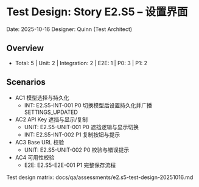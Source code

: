 # Test Design: Story E2.S5 – 设置界面

Date: 2025-10-16
Designer: Quinn (Test Architect)

## Overview
- Total: 5 | Unit: 2 | Integration: 2 | E2E: 1 | P0: 3 | P1: 2

## Scenarios
- AC1 模型选择与持久化
  - INT: E2.S5-INT-001 P0 切换模型后设置持久化并广播 SETTINGS_UPDATED
- AC2 API Key 遮挡与显示/复制
  - UNIT: E2.S5-UNIT-001 P0 遮挡逻辑与显示切换
  - INT:  E2.S5-INT-002 P1 复制按钮与提示
- AC3 Base URL 校验
  - UNIT: E2.S5-UNIT-002 P0 校验与错误提示
- AC4 可用性校验
  - E2E:  E2.S5-E2E-001 P1 完整保存流程

Test design matrix: docs/qa/assessments/e2.s5-test-design-20251016.md
